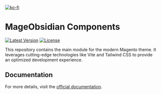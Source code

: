 [![ko-fi](https://ko-fi.com/img/githubbutton_sm.svg)](https://ko-fi.com/Q5Q816Z9WN)
# MageObsidian Components

[![Latest Version](https://img.shields.io/packagist/v/mage-obsidian/module-modern-frontend.svg?style=flat-square)](https://packagist.org/packages/mage-obsidian/module-modern-frontend)
[![License](https://img.shields.io/packagist/l/mage-obsidian/module-modern-frontend.svg?style=flat-square)](https://packagist.org/packages/mage-obsidian/module-modern-frontend)

This repository contains the main module for the modern Magento theme. 
It leverages cutting-edge technologies like Vite and Tailwind CSS to provide an optimized development experience.

## Documentation

For more details, visit the [official documentation](https://mage-obsidian.jeanmarcos.dev/).
